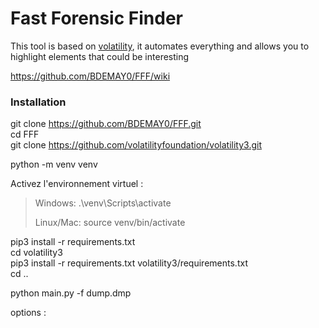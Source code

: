 # Fast Forensic Finder

This tool is based on [volatility](https://github.com/volatilityfoundation/volatility3), it automates everything and allows you to highlight elements that could be interesting

https://github.com/BDEMAY0/FFF/wiki


### Installation 
git clone https://github.com/BDEMAY0/FFF.git
\
cd FFF
\
git clone https://github.com/volatilityfoundation/volatility3.git

python -m venv venv

Activez l'environnement virtuel :

> Windows: .\venv\Scripts\activate
> 
> Linux/Mac: source venv/bin/activate

pip3 install -r requirements.txt
\
cd volatility3
\
pip3 install -r requirements.txt volatility3/requirements.txt 
\
cd ..


python main.py -f dump.dmp

options : 
